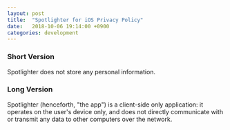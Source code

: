 ```yaml
---
layout: post
title:  "Spotlighter for iOS Privacy Policy"
date:   2018-10-06 19:14:00 +0900
categories: development 
---
```


### Short Version

Spotlighter does not store any personal information.

### Long Version

Spotlighter (henceforth, "the app") is a client-side only application: it operates on the 
user's device only, and does not directly communicate with or transmit any data to other 
computers over the network.
